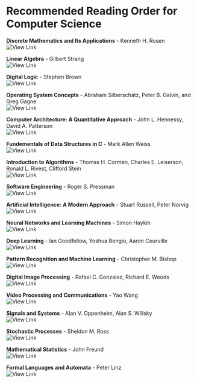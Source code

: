 # Recommended Reading Order for Computer Science

 **Discrete Mathematics and Its Applications** - Kenneth H. Rosen  
   ![View Link](https://www.google.com/search?sca_esv=636d22f92f1d75c8&sxsrf=ADLYWIKOtAz9NDCaDE1VB8tqN514vztgGQ:1724845818386&q=**Discrete+Mathematics+and+Its+Applications**+-+Kenneth+H.+Rosen&udm=2&fbs=AEQNm0CvspUPonaF8UH5s_LBD3JPX4RSeMPt9v8oIaeGMh2T2PRrsfVPlQRxSTpQ4UUI6wf-btftA7khPDwTlJ0z0rLOpRNtAkEgQGJQqJlUc6SSHf-Iy9I2UZX47OMAQdKgz8THU8wwLzqsrWfoebO0uLvpQSCqSn02p81GB17VGOirTNgaLpAt75fK6QQ0d9yILmGs0XfoV7o_LoS9g0Rd8REGCqOmuQ&sa=X&ved=2ahUKEwjG_6-yz5eIAxVDafEDHTtcPNcQtKgLegQIDBAB&biw=1920&bih=929&dpr=1#vhid=G6NldJa6KgTDaM&vssid=mosaic)

 **Linear Algebra** - Gilbert Strang  
   ![View Link](https://www.google.com/search?sca_esv=636d22f92f1d75c8&sxsrf=ADLYWIJ211RZm0vz38VYmWrkp7Y2UAUnEg:1724845928212&q=**Linear+Algebra**+-+Gilbert+Strang&udm=2&fbs=AEQNm0CFDpRHaDHkXm_YXueHTfHtrgIXUKlluACpCix4T5ZoUSz6e3GWv4zN_09JkP2cR-DwqD-ER1CSuTjXzdXNKT0Wma9mNyum3oWLzhs1xt8u5GJdCx58_F0ZS8HPQnKQz9WgsdJpThHV1BWzodOO8E_BatEjT0dIL3U5ECu78v7bqTooU6tI88M-Qrvjqh0VwmagWSscc3JaO_0BmvDToqXs55uEqQ&sa=X&ved=2ahUKEwiSmd_mz5eIAxXqRfEDHQMOIHkQtKgLegQIFBAB&biw=1920&bih=929&dpr=1#vhid=U5Gi5bI7IoFgzM&vssid=mosaic)

 **Digital Logic** - Stephen Brown  
   ![View Link](https://www.google.com/search?sca_esv=636d22f92f1d75c8&sxsrf=ADLYWIIBBFxYKmGo373x5696RWbZW_Cifw:1724845875376&q=**Digital+Logic**+-+Stephen+Brown&udm=2&fbs=AEQNm0AeMNWKf4PpcKMI-eSa16lJoRPMIuyspCxWO6iZW9F1Nu5UXlEfGU2YX1CrW9Nmm9Q3JIJZUqyMsLxos5tPU_UnqJUBrgTTZdMQfghyy8PpT_cHSYt6LsMld2_XK7XZstHHUm7NbU1iDBvtcjuK_h_kqH6Dwz8lr4DOT4zoV4UNRTZJRLFWSjCZObIUJtMtWYlk3wsZc9KkGx3R7G_Sq--ZicncbQ&sa=X&ved=2ahUKEwivvcbNz5eIAxV9S_EDHbyWDh0QtKgLegQIEBAB&biw=1920&bih=929&dpr=1#vhid=TdYTkomK60k9hM&vssid=mosaic)

 **Operating System Concepts** - Abraham Silberschatz, Peter B. Galvin, and Greg Gagne  
   ![View Link](https://www.google.com/search?sca_esv=ec3eb9fcd9e1b35d&sxsrf=ADLYWII3pkuH-drUbNFISCx_qD2JcMfXhg:1724845978604&q=**Operating+System+Concepts**+-+Abraham+Silberschatz,+Peter+B.+Galvin,+and+Greg+Gagne&udm=2&fbs=AEQNm0AeMNWKf4PpcKMI-eSa16lJoRPMIuyspCxWO6iZW9F1Nu5UXlEfGU2YX1CrW9Nmm9Q3JIJZUqyMsLxos5tPU_UnqJ9Yac9VVJRGWfC4j5Vo8iVdmp0yHcykFiMIS9jUiQbN_U_vVDhXuiv9WtRFP3w1xyEfuag4hZCMtDiWR5yvDhV6r1V8aWdr2pDV3Csi4oLpFhod-EYWrnzWwrB0T8SfNvjCyg&sa=X&ved=2ahUKEwjkhOP-z5eIAxWjRvEDHXsxBFkQtKgLegQIEhAB&biw=1920&bih=929&dpr=1#vhid=_EKYx5ev2FMqeM&vssid=mosaic)

 **Computer Architecture: A Quantitative Approach** - John L. Hennessy, David A. Patterson  
   ![View Link](https://www.google.com/search?sca_esv=ec3eb9fcd9e1b35d&sxsrf=ADLYWIL8sERjUmUbwBKzSsv4zjsQ9GHvAg:1724846058953&q=**Computer+Architecture:+A+Quantitative+Approach**+-+John+L.+Hennessy,+David+A.+Patterson&udm=2&fbs=AEQNm0AeMNWKf4PpcKMI-eSa16lJoRPMIuyspCxWO6iZW9F1Nu5UXlEfGU2YX1CrW9Nmm9Q3JIJZUqyMsLxos5tPU_UnqJ9Yac9VVJRGWfC4j5Vo8iVdmp0yHcykFiMIS9jUiQbN_U_vVDhXuiv9WtRFP3w1xyEfuag4hZCMtDiWR5yvDhV6r1V8aWdr2pDV3Csi4oLpFhod-EYWrnzWwrB0T8SfNvjCyg&sa=X&ved=2ahUKEwieiIul0JeIAxUvS_EDHeCvHh0QtKgLegQIDBAB&biw=1920&bih=929&dpr=1#vhid=Z4rc6q33GRkOjM&vssid=mosaic)

 **Fundementals of Data Structures in C** - Mark Allen Weiss  
   ![View Link](https://www.google.com/search?q=Data+Structures+and+Algorithm+Analysis+horrowits&sca_esv=ec3eb9fcd9e1b35d&udm=2&biw=1920&bih=929&sxsrf=ADLYWIJtOAuEdiuEKjdLQxBQeDsxadkTEw%3A1724846199325&ei=dxDPZrrDE76Txc8P8I3qoAY&ved=0ahUKEwj62oLo0JeIAxW-SfEDHfCGGmQQ4dUDCBE&uact=5&oq=Data+Structures+and+Algorithm+Analysis+horrowits&gs_lp=Egxnd3Mtd2l6LXNlcnAiMERhdGEgU3RydWN0dXJlcyBhbmQgQWxnb3JpdGhtIEFuYWx5c2lzIGhvcnJvd2l0c0jaMFDTBFiAK3ABeACQAQCYAcsCoAHCD6oBBzAuNi4zLjG4AQPIAQD4AQGYAgKgAvwBwgIEECMYJ8ICBhAAGAcYHsICBRAAGIAEmAMAiAYBkgcFMS4wLjGgB8EM&sclient=gws-wiz-serp#vhid=Gi3ms3SluxwyJM&vssid=mosaic)

 **Introduction to Algorithms** - Thomas H. Cormen, Charles E. Leiserson, Ronald L. Rivest, Clifford Stein  
   ![View Link](https://www.google.com/search?sca_esv=ec3eb9fcd9e1b35d&sxsrf=ADLYWILRrUZITynvgvwATLFRg7VCWYFGOw:1724846271759&q=**Introduction+to+Algorithms**+-+Thomas+H.+Cormen,+Charles+E.+Leiserson,+Ronald+L.+Rivest,+Clifford+Stein&udm=2&fbs=AEQNm0CvspUPonaF8UH5s_LBD3JPX4RSeMPt9v8oIaeGMh2T2PRrsfVPlQRxSTpQ4UUI6wdh60Bm53mxaBz4ng0b7PV-YGWOXPAK2E9Fu6maaEHunFe-Lv1eJJxDdSALxR-M09Qh9CXBWYLj7NNa1XMlA5wJI97aOhuKdYGXYNGxCkZ7y6zNOduANGFikXVQ_cjECKSuFa__5qWTS5d0-Z-U5WgnRK_AMQ&sa=X&ved=2ahUKEwiQ1seK0ZeIAxUlQfEDHQV-FREQtKgLegQIEBAB&biw=1920&bih=929&dpr=1#vhid=STJiUEl6y_Wo7M&vssid=mosaic)

 **Software Engineering** - Roger S. Pressman  
   ![View Link](https://www.google.com/search?sca_esv=ec3eb9fcd9e1b35d&sxsrf=ADLYWILCmgjfYwWGerBCn2X7fn5OTunLxw:1724846313180&q=**Software+Engineering**+-+Roger+S.+Pressman&udm=2&fbs=AEQNm0CFDpRHaDHkXm_YXueHTfHtrgIXUKlluACpCix4T5ZoUSz6e3GWv4zN_09JkP2cR-DwqD-ER1CSuTjXzdXNKT0Wma9mNyum3oWLzhs1xt8u5GJdCx58_F0ZS8HPQnKQz9WgsdJpThHV1BWzodOO8E_BatEjT0dIL3U5ECu78v7bqTooU6tI88M-Qrvjqh0VwmagWSscc3JaO_0BmvDToqXs55uEqQ&sa=X&ved=2ahUKEwiHvqee0ZeIAxVYcfEDHeCtF8QQtKgLegQIEBAB&biw=1920&bih=929&dpr=1#vhid=EYbFMzy8eAyRBM&vssid=mosaic)

 **Artificial Intelligence: A Modern Approach** - Stuart Russell, Peter Norvig  
   ![View Link](https://www.google.com/search?sca_esv=ec3eb9fcd9e1b35d&sxsrf=ADLYWIK-invD8hMjuPqBHCXcn0y9LKRV_Q:1724846342092&q=**Artificial+Intelligence:+A+Modern+Approach**+-+Stuart+Russell,+Peter+Norvig&udm=2&fbs=AEQNm0CvspUPonaF8UH5s_LBD3JPX4RSeMPt9v8oIaeGMh2T2PRrsfVPlQRxSTpQ4UUI6wdh60Bm53mxaBz4ng0b7PV-YGWOXPAK2E9Fu6maaEHunFe-Lv1eJJxDdSALxR-M09Qh9CXBWYLj7NNa1XMlA5wJI97aOhuKdYGXYNGxCkZ7y6zNOduANGFikXVQ_cjECKSuFa__5qWTS5d0-Z-U5WgnRK_AMQ&sa=X&ved=2ahUKEwj3uoys0ZeIAxXxSvEDHcwoIXwQtKgLegQICxAB&biw=1920&bih=929&dpr=1#vhid=lUMOosMfvV7koM&vssid=mosaic)

 **Neural Networks and Learning Machines** - Simon Haykin  
    ![View Link](https://www.google.com/search?sca_esv=ec3eb9fcd9e1b35d&sxsrf=ADLYWIJIhAxnPDnyo2w3Uwn4hdx1Gi6yBA:1724846436647&q=Neural+Networks+and+Learning+Machines**+-+Simon+Haykin&udm=2&fbs=AEQNm0CvspUPonaF8UH5s_LBD3JPX4RSeMPt9v8oIaeGMh2T2PRrsfVPlQRxSTpQ4UUI6wf-btftA7khPDwTlJ0z0rLOpRNtAkEgQGJQqJlUc6SSHf-Iy9I2UZX47OMAQdKgz8THU8wwLzqsrWfoebO0uLvpQSCqSn02p81GB17VGOirTNgaLpAt75fK6QQ0d9yILmGs0XfoV7o_LoS9g0Rd8REGCqOmuQ&sa=X&ved=2ahUKEwj8u5fZ0ZeIAxWXQvEDHQplOnUQtKgLegQICBAB&biw=1920&bih=929&dpr=1#vhid=nILK6B8weNQwjM&vssid=mosaic)

 **Deep Learning** - Ian Goodfellow, Yoshua Bengio, Aaron Courville  
    ![View Link](https://www.google.com/search?sca_esv=ec3eb9fcd9e1b35d&sxsrf=ADLYWIIawKKAl0fRPgXWlm5zgWexZ4ppRQ:1724846462459&q=**Deep+Learning**+-+Ian+Goodfellow,+Yoshua+Bengio,+Aaron+Courville&udm=2&fbs=AEQNm0CvspUPonaF8UH5s_LBD3JPX4RSeMPt9v8oIaeGMh2T2PRrsfVPlQRxSTpQ4UUI6wdh60Bm53mxaBz4ng0b7PV-YGWOXPAK2E9Fu6maaEHunFe-Lv1eJJxDdSALxR-M09Qh9CXBWYLj7NNa1XMlA5wJI97aOhuKdYGXYNGxCkZ7y6zNOduANGFikXVQ_cjECKSuFa__5qWTS5d0-Z-U5WgnRK_AMQ&sa=X&ved=2ahUKEwiQiL_l0ZeIAxWTVfEDHQl4H8kQtKgLegQIChAB&biw=1920&bih=929&dpr=1#vhid=vCW6JQ5iToFH4M&vssid=mosaic)

 **Pattern Recognition and Machine Learning** - Christopher M. Bishop  
    ![View Link](https://www.google.com/search?sca_esv=ec3eb9fcd9e1b35d&sxsrf=ADLYWIJ4X95wf5gRf3SuTaU70BsrV1Z66w:1724846493983&q=Pattern+Recognition+and+Machine+Learning**+-+Christopher+M.+Bishop&udm=2&fbs=AEQNm0CvspUPonaF8UH5s_LBD3JPX4RSeMPt9v8oIaeGMh2T2PRrsfVPlQRxSTpQ4UUI6wdh60Bm53mxaBz4ng0b7PV-YGWOXPAK2E9Fu6maaEHunFe-Lv1eJJxDdSALxR-M09Qh9CXBWYLj7NNa1XMlA5wJI97aOhuKdYGXYNGxCkZ7y6zNOduANGFikXVQ_cjECKSuFa__5qWTS5d0-Z-U5WgnRK_AMQ&sa=X&ved=2ahUKEwjIl8P00ZeIAxV4VPEDHclSG7QQtKgLegQIDhAB&biw=1920&bih=929&dpr=1#vhid=jpj2fVRcap9HJM&vssid=mosaic)

 **Digital Image Processing** - Rafael C. Gonzalez, Richard E. Woods  
    ![View Link](https://www.google.com/search?sca_esv=ec3eb9fcd9e1b35d&sxsrf=ADLYWILLMqleCks9eAAPyGHQDKfDHZYriA:1724846512901&q=Digital+Image+Processing**+-+Rafael+C.+Gonzalez,+Richard+E.+Woods&udm=2&fbs=AEQNm0AeMNWKf4PpcKMI-eSa16lJoRPMIuyspCxWO6iZW9F1Ns6EVsgc0W_0xN47PHaanAEtg26fpfc9gg2y1-ZsywNNidIzOA0khSyMN51n7r3LlDC9M1NYStuTRDcBUYQ58dKt-Q6SigUS4Yne5yDHLg0vPBr98Nz98twIaNcnWiKaD4QuEh93Q53sB-UkWP9OcfO5KeatY98HR7cDW9ZTjFpZV7kJtA&sa=X&ved=2ahUKEwjo6cX90ZeIAxW3Z_EDHYuiOicQtKgLegQICRAB&biw=1920&bih=929&dpr=1#vhid=QZlOcLHBlb4qlM&vssid=mosaic)

 **Video Processing and Communications** - Yao Wang  
    ![View Link](https://www.google.com/search?sca_esv=ec3eb9fcd9e1b35d&sxsrf=ADLYWIJ_y283H1QHuWHZfY4rH9553lfy6g:1724846536091&q=Video+Processing+and+Communications**+-+Yao+Wang&udm=2&fbs=AEQNm0AeMNWKf4PpcKMI-eSa16lJoRPMIuyspCxWO6iZW9F1Nu5UXlEfGU2YX1CrW9Nmm9Q3JIJZUqyMsLxos5tPU_UnqJUBrgTTZdMQfghyy8PpT_cHSYt6LsMld2_XK7XZstHHUm7NbU1iDBvtcjuK_h_kqH6Dwz8lr4DOT4zoV4UNRTZJRLFWSjCZObIUJtMtWYlk3wsZc9KkGx3R7G_Sq--ZicncbQ&sa=X&ved=2ahUKEwiSlM2I0peIAxVeSPEDHRwECK8QtKgLegQIDBAB&biw=1920&bih=929&dpr=1#vhid=ohilwGsa9COZ4M&vssid=mosaic)

 **Signals and Systems** - Alan V. Oppenheim, Alan S. Willsky  
    ![View Link](https://www.google.com/search?sca_esv=ec3eb9fcd9e1b35d&sxsrf=ADLYWILvrRNhTotrq17yohtFJX-qUJkjvQ:1724846557743&q=Signals+and+Systems**+-+Alan+V.+Oppenheim,+Alan+S.+Willsky&udm=2&fbs=AEQNm0CFDpRHaDHkXm_YXueHTfHtrgIXUKlluACpCix4T5ZoUSz6e3GWv4zN_09JkP2cR-DwqD-ER1CSuTjXzdXNKT0Wma9mNyum3oWLzhs1xt8u5GJdCx58_F0ZS8HPQnKQz9WgsdJpThHV1BWzodOO8E_BatEjT0dIL3U5ECu78v7bqTooU6tI88M-Qrvjqh0VwmagWSscc3JaO_0BmvDToqXs55uEqQ&sa=X&ved=2ahUKEwjC6vaS0peIAxX7SvEDHRVmA0cQtKgLegQIExAB&biw=1920&bih=929&dpr=1#vhid=Ej704yXzZT2nEM&vssid=mosaic)

 **Stochastic Processes** - Sheldon M. Ross  
    ![View Link](https://www.google.com/search?sca_esv=ec3eb9fcd9e1b35d&sxsrf=ADLYWIKzK7mjxwIqIW0vsxaqzJinvcQhvA:1724846585244&q=Stochastic+Processes**+-+Sheldon+M.+Ross&udm=2&fbs=AEQNm0CFDpRHaDHkXm_YXueHTfHtrgIXUKlluACpCix4T5ZoUSz6e3GWv4zN_09JkP2cR-DwqD-ER1CSuTjXzdXNKT0Wma9mNyum3oWLzhs1xt8u5GJdCx58_F0ZS8HPQnKQz9WgsdJpThHV1BWzodOO8E_BatEjT0dIL3U5ECu78v7bqTooU6tI88M-Qrvjqh0VwmagWSscc3JaO_0BmvDToqXs55uEqQ&sa=X&ved=2ahUKEwjNpIWg0peIAxVKSPEDHeTcEcYQtKgLegQIEBAB&biw=1920&bih=929&dpr=1#vhid=EIvTXMvMChgDAM&vssid=mosaic)

 **Mathematical Statistics** - John Freund  
    ![View Link](https://www.google.com/search?sca_esv=ec3eb9fcd9e1b35d&sxsrf=ADLYWIIOiwy6LTa4l9kniyg8y9_lQw-03w:1724846629010&q=**Mathematical+Statistics**+-+John+Freund&udm=2&fbs=AEQNm0AeMNWKf4PpcKMI-eSa16lJoRPMIuyspCxWO6iZW9F1Nu5UXlEfGU2YX1CrW9Nmm9Q3JIJZUqyMsLxos5tPU_UnqJUBrgTTZdMQfghyy8PpT_cHSYt6LsMld2_XK7XZstHHUm7NbU1iDBvtcjuK_h_kqH6Dwz8lr4DOT4zoV4UNRTZJRLFWSjCZObIUJtMtWYlk3wsZc9KkGx3R7G_Sq--ZicncbQ&sa=X&ved=2ahUKEwjXyPS00peIAxUYRfEDHWofMwEQtKgLegQIDxAB&biw=1920&bih=929&dpr=1#vhid=YR6ynlAwJ6SlFM&vssid=mosaic)

**Formal Languages and Automata** - Peter Linz  
    ![View Link](https://www.google.com/search?sca_esv=ec3eb9fcd9e1b35d&sxsrf=ADLYWIImr0t7TosE1CmRVNHTwimDjvPWkQ:1724846658433&q=Formal+Languages+and+Automata**+-+Peter+Linz&udm=2&fbs=AEQNm0CFDpRHaDHkXm_YXueHTfHtrgIXUKlluACpCix4T5ZoUSz6e3GWv4zN_09JkP2cR-DwqD-ER1CSuTjXzdXNKT0Wma9mNyum3oWLzhs1xt8u5GJdCx58_F0ZS8HPQnKQz9WgsdJpThHV1BWzodOO8E_BatEjT0dIL3U5ECu78v7bqTooU6tI88M-Qrvjqh0VwmagWSscc3JaO_0BmvDToqXs55uEqQ&sa=X&ved=2ahUKEwiXrvjC0peIAxVfR_EDHfVkLj8QtKgLegQIBxAB&biw=1920&bih=929#vhid=IKJkFGznqb-A7M&vssid=mosaic)
